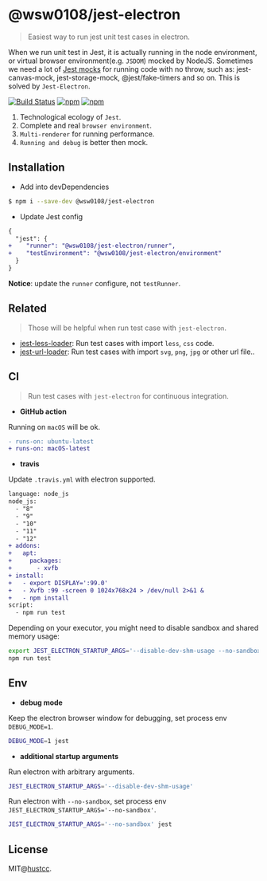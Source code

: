# @wsw0108/jest-electron

> Easiest way to run jest unit test cases in electron.

When we run unit test in Jest, it is actually running in the node environment, or virtual browser environment(e.g. `JSDOM`) mocked by NodeJS. Sometimes we need a lot of [Jest mocks](https://github.com/jest-community/awesome-jest#mocks) for running code with no throw, such as: jest-canvas-mock, jest-storage-mock, @jest/fake-timers and so on. This is solved by `Jest-Electron`.

[![Build Status](https://github.com/hustcc/jest-electron/workflows/build/badge.svg)](https://github.com/hustcc/jest-electron/actions)
[![npm](https://img.shields.io/npm/v/jest-electron.svg)](https://www.npmjs.com/package/jest-electron)
[![npm](https://img.shields.io/npm/dm/jest-electron.svg)](https://www.npmjs.com/package/jest-electron)


1. Technological ecology of `Jest`.
2. Complete and real `browser environment`.
3. `Multi-renderer` for running performance.
4. `Running and debug` is better then mock.


## Installation


 - Add into devDependencies

```bash
$ npm i --save-dev @wsw0108/jest-electron
```

 - Update Jest config

```diff
{
  "jest": {
+    "runner": "@wsw0108/jest-electron/runner",
+    "testEnvironment": "@wsw0108/jest-electron/environment"
  }
}
```

**Notice**: update the `runner` configure, not `testRunner`.



## Related

> Those will be helpful when run test case with `jest-electron`.

 - [jest-less-loader](https://github.com/hustcc/jest-less-loader): Run test cases with import `less`, `css` code.
 - [jest-url-loader](https://github.com/hustcc/jest-url-loader): Run test cases with import `svg`, `png`, `jpg` or other url file..



## CI

> Run test cases with `jest-electron` for continuous integration.

 - **GitHub action**

Running on `macOS` will be ok.


```diff
- runs-on: ubuntu-latest
+ runs-on: macOS-latest
```


 - **travis**

Update `.travis.yml` with electron supported.
 
```diff
language: node_js
node_js:
  - "8"
  - "9"
  - "10"
  - "11"
  - "12"
+ addons:
+   apt:
+     packages:
+       - xvfb
+ install:
+   - export DISPLAY=':99.0'
+   - Xvfb :99 -screen 0 1024x768x24 > /dev/null 2>&1 &
+   - npm install
script:
  - npm run test
```

Depending on your executor, you might need to disable sandbox and shared memory usage:

```bash
export JEST_ELECTRON_STARTUP_ARGS='--disable-dev-shm-usage --no-sandbox'
npm run test
```

## Env

 - **debug mode**

Keep the electron browser window for debugging, set process env `DEBUG_MODE=1`.


```bash
DEBUG_MODE=1 jest
```

 - **additional startup arguments**

Run electron with arbitrary arguments.

```bash
JEST_ELECTRON_STARTUP_ARGS='--disable-dev-shm-usage'
```

Run electron with `--no-sandbox`, set process env `JEST_ELECTRON_STARTUP_ARGS='--no-sandbox'`.

```bash
JEST_ELECTRON_STARTUP_ARGS='--no-sandbox' jest
```


## License

MIT@[hustcc](https://github.com/hustcc).
